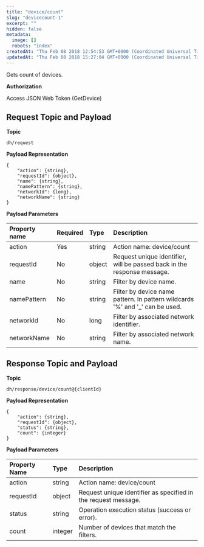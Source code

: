 ```yaml
---
title: "device/count"
slug: "devicecount-1"
excerpt: ""
hidden: false
metadata: 
  image: []
  robots: "index"
createdAt: "Thu Feb 08 2018 12:54:53 GMT+0000 (Coordinated Universal Time)"
updatedAt: "Thu Feb 08 2018 15:27:04 GMT+0000 (Coordinated Universal Time)"
---
```

Gets count of devices.

**Authorization**

Access JSON Web Token (GetDevice)

## Request Topic and Payload

**Topic**

```text
dh/request
```

**Payload Representation**

```text
{
    "action": {string},
    "requestId": {object},
    "name": {string},
    "namePattern": {string},
    "networkId": {long},
    "networkName": {string}
}
```

**Payload Parameters**

| Property name | Required | Type   | Description                                                                   |
| :------------ | :------- | :----- | :---------------------------------------------------------------------------- |
| action        | Yes      | string | Action name: device/count                                                     |
| requestId     | No       | object | Request unique identifier, will be passed back in the response message.       |
| name          | No       | string | Filter by device name.                                                        |
| namePattern   | No       | string | Filter by device name pattern. In pattern wildcards '%' and '\_' can be used. |
| networkId     | No       | long   | Filter by associated network identifier.                                      |
| networkName   | No       | string | Filter by associated network name.                                            |

## Response Topic and Payload

**Topic**

```text
dh/response/device/count@{clientId}
```

**Payload Representation**

```text
{
    "action": {string},
    "requestId": {object},
    "status": {string},
    "count": {integer}
}
```

**Payload Parameters**

| Property Name | Type    | Description                                                    |
| :------------ | :------ | :------------------------------------------------------------- |
| action        | string  | Action name: device/count                                      |
| requestId     | object  | Request unique identifier as specified in the request message. |
| status        | string  | Operation execution status (success or error).                 |
| count         | integer | Number of devices that match the filters.                      |
